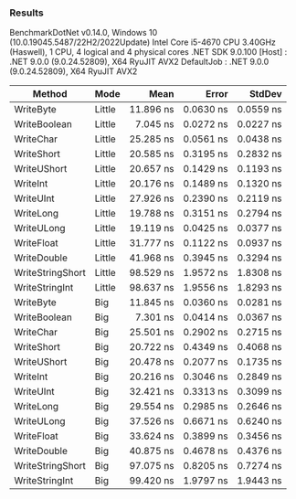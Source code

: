### Results

BenchmarkDotNet v0.14.0, Windows 10 (10.0.19045.5487/22H2/2022Update)
Intel Core i5-4670 CPU 3.40GHz (Haswell), 1 CPU, 4 logical and 4 physical cores
.NET SDK 9.0.100
  [Host]     : .NET 9.0.0 (9.0.24.52809), X64 RyuJIT AVX2
  DefaultJob : .NET 9.0.0 (9.0.24.52809), X64 RyuJIT AVX2


| Method           | Mode   | Mean      | Error     | StdDev    |
|----------------- |------- |----------:|----------:|----------:|
| WriteByte        | Little | 11.896 ns | 0.0630 ns | 0.0559 ns |
| WriteBoolean     | Little |  7.045 ns | 0.0272 ns | 0.0227 ns |
| WriteChar        | Little | 25.285 ns | 0.0561 ns | 0.0438 ns |
| WriteShort       | Little | 20.585 ns | 0.3195 ns | 0.2832 ns |
| WriteUShort      | Little | 20.657 ns | 0.1429 ns | 0.1193 ns |
| WriteInt         | Little | 20.176 ns | 0.1489 ns | 0.1320 ns |
| WriteUInt        | Little | 27.926 ns | 0.2390 ns | 0.2119 ns |
| WriteLong        | Little | 19.788 ns | 0.3151 ns | 0.2794 ns |
| WriteULong       | Little | 19.119 ns | 0.0425 ns | 0.0377 ns |
| WriteFloat       | Little | 31.777 ns | 0.1122 ns | 0.0937 ns |
| WriteDouble      | Little | 41.968 ns | 0.3945 ns | 0.3294 ns |
| WriteStringShort | Little | 98.529 ns | 1.9572 ns | 1.8308 ns |
| WriteStringInt   | Little | 98.637 ns | 1.9556 ns | 1.8293 ns |
| WriteByte        | Big    | 11.845 ns | 0.0360 ns | 0.0281 ns |
| WriteBoolean     | Big    |  7.301 ns | 0.0414 ns | 0.0367 ns |
| WriteChar        | Big    | 25.501 ns | 0.2902 ns | 0.2715 ns |
| WriteShort       | Big    | 20.722 ns | 0.4349 ns | 0.4068 ns |
| WriteUShort      | Big    | 20.478 ns | 0.2077 ns | 0.1735 ns |
| WriteInt         | Big    | 20.216 ns | 0.3046 ns | 0.2849 ns |
| WriteUInt        | Big    | 32.421 ns | 0.3313 ns | 0.3099 ns |
| WriteLong        | Big    | 29.554 ns | 0.2985 ns | 0.2646 ns |
| WriteULong       | Big    | 37.526 ns | 0.6671 ns | 0.6240 ns |
| WriteFloat       | Big    | 33.624 ns | 0.3899 ns | 0.3456 ns |
| WriteDouble      | Big    | 40.875 ns | 0.4678 ns | 0.4376 ns |
| WriteStringShort | Big    | 97.075 ns | 0.8205 ns | 0.7274 ns |
| WriteStringInt   | Big    | 99.420 ns | 1.9797 ns | 1.9443 ns |
